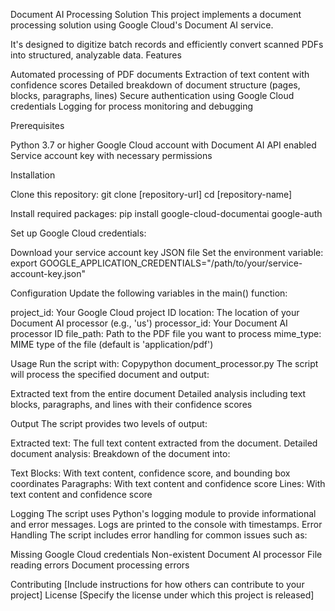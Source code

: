Document AI Processing Solution
This project implements a document processing solution using Google Cloud's Document AI service. 

It's designed to digitize batch records and efficiently convert scanned PDFs into structured, analyzable data.
Features

Automated processing of PDF documents
Extraction of text content with confidence scores
Detailed breakdown of document structure (pages, blocks, paragraphs, lines)
Secure authentication using Google Cloud credentials
Logging for process monitoring and debugging

Prerequisites

Python 3.7 or higher
Google Cloud account with Document AI API enabled
Service account key with necessary permissions

Installation

Clone this repository:
git clone [repository-url]
cd [repository-name]

Install required packages:
pip install google-cloud-documentai google-auth

Set up Google Cloud credentials:

Download your service account key JSON file
Set the environment variable:
export GOOGLE_APPLICATION_CREDENTIALS="/path/to/your/service-account-key.json"


Configuration
Update the following variables in the main() function:

project_id: Your Google Cloud project ID
location: The location of your Document AI processor (e.g., 'us')
processor_id: Your Document AI processor ID
file_path: Path to the PDF file you want to process
mime_type: MIME type of the file (default is 'application/pdf')

Usage
Run the script with:
Copypython document_processor.py
The script will process the specified document and output:

Extracted text from the entire document
Detailed analysis including text blocks, paragraphs, and lines with their confidence scores

Output
The script provides two levels of output:

Extracted text: The full text content extracted from the document.
Detailed document analysis: Breakdown of the document into:

Text Blocks: With text content, confidence score, and bounding box coordinates
Paragraphs: With text content and confidence score
Lines: With text content and confidence score



Logging
The script uses Python's logging module to provide informational and error messages. Logs are printed to the console with timestamps.
Error Handling
The script includes error handling for common issues such as:

Missing Google Cloud credentials
Non-existent Document AI processor
File reading errors
Document processing errors

Contributing
[Include instructions for how others can contribute to your project]
License
[Specify the license under which this project is released]
